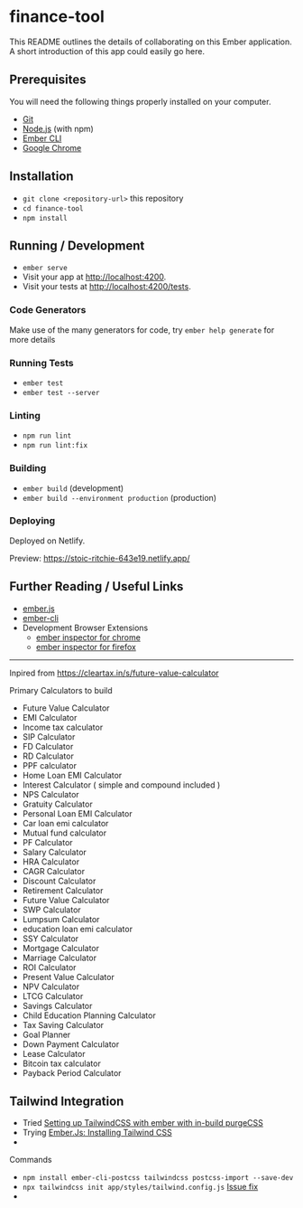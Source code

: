 # finance-tool

This README outlines the details of collaborating on this Ember application.
A short introduction of this app could easily go here.

## Prerequisites

You will need the following things properly installed on your computer.

* [Git](https://git-scm.com/)
* [Node.js](https://nodejs.org/) (with npm)
* [Ember CLI](https://ember-cli.com/)
* [Google Chrome](https://google.com/chrome/)

## Installation

* `git clone <repository-url>` this repository
* `cd finance-tool`
* `npm install`

## Running / Development

* `ember serve`
* Visit your app at [http://localhost:4200](http://localhost:4200).
* Visit your tests at [http://localhost:4200/tests](http://localhost:4200/tests).

### Code Generators

Make use of the many generators for code, try `ember help generate` for more details

### Running Tests

* `ember test`
* `ember test --server`

### Linting

* `npm run lint`
* `npm run lint:fix`

### Building

* `ember build` (development)
* `ember build --environment production` (production)

### Deploying

Deployed on Netlify. 

Preview: https://stoic-ritchie-643e19.netlify.app/

## Further Reading / Useful Links

* [ember.js](https://emberjs.com/)
* [ember-cli](https://ember-cli.com/)
* Development Browser Extensions
  * [ember inspector for chrome](https://chrome.google.com/webstore/detail/ember-inspector/bmdblncegkenkacieihfhpjfppoconhi)
  * [ember inspector for firefox](https://addons.mozilla.org/en-US/firefox/addon/ember-inspector/)


---
Inpired from https://cleartax.in/s/future-value-calculator

Primary Calculators to build
- Future Value Calculator
- EMI Calculator	
- Income tax calculator	
- SIP Calculator
- FD Calculator
- RD Calculator
- PPF calculator
- Home Loan EMI Calculator	
- Interest Calculator ( simple and compound included )	
- NPS Calculator
- Gratuity Calculator	
- Personal Loan EMI Calculator	
- Car loan emi calculator
- Mutual fund calculator	
- PF Calculator	
- Salary Calculator
- HRA Calculator	
- CAGR Calculator	
- Discount Calculator
- Retirement Calculator	
- Future Value Calculator	
- SWP Calculator
- Lumpsum Calculator	
- education loan emi calculator	
- SSY Calculator
- Mortgage Calculator	
- Marriage Calculator	
- ROI Calculator
- Present Value Calculator	
- NPV Calculator	
- LTCG Calculator
- Savings Calculator	
- Child Education Planning Calculator	
- Tax Saving Calculator
- Goal Planner	
- Down Payment Calculator	
- Lease Calculator
- Bitcoin tax calculator	
- Payback Period Calculator

## Tailwind Integration
- Tried [Setting up TailwindCSS with ember with in-build purgeCSS](https://www.mylittletechlife.com/setting-up-tailwindcss-with-ember-in-2020)
- Trying [Ember.Js: Installing Tailwind CSS](https://gist.github.com/Robert-96/4d85dcafe05d9e5e72d813ae7107cc47)
- 

Commands
- `npm install ember-cli-postcss tailwindcss postcss-import --save-dev`
- `npx tailwindcss init app/styles/tailwind.config.js` [Issue fix](https://github.com/tailwindlabs/discuss/issues/304#issuecomment-513642156)
- 
